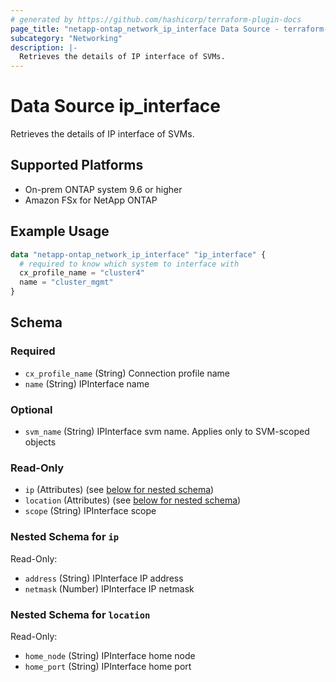 ```yaml
---
# generated by https://github.com/hashicorp/terraform-plugin-docs
page_title: "netapp-ontap_network_ip_interface Data Source - terraform-provider-netapp-ontap"
subcategory: "Networking"
description: |-
  Retrieves the details of IP interface of SVMs.
---
```


# Data Source ip_interface

Retrieves the details of IP interface of SVMs.

## Supported Platforms

* On-prem ONTAP system 9.6 or higher
* Amazon FSx for NetApp ONTAP

## Example Usage

```terraform
data "netapp-ontap_network_ip_interface" "ip_interface" {
  # required to know which system to interface with
  cx_profile_name = "cluster4"
  name = "cluster_mgmt"
}
```

<!-- schema generated by tfplugindocs -->
## Schema

### Required

- `cx_profile_name` (String) Connection profile name
- `name` (String) IPInterface name

### Optional

- `svm_name` (String) IPInterface svm name. Applies only to SVM-scoped objects

### Read-Only

- `ip` (Attributes) (see [below for nested schema](#nestedatt--ip))
- `location` (Attributes) (see [below for nested schema](#nestedatt--location))
- `scope` (String) IPInterface scope

<a id="nestedatt--ip"></a>

### Nested Schema for `ip`

Read-Only:

- `address` (String) IPInterface IP address
- `netmask` (Number) IPInterface IP netmask


<a id="nestedatt--location"></a>

### Nested Schema for `location`

Read-Only:

- `home_node` (String) IPInterface home node
- `home_port` (String) IPInterface home port
